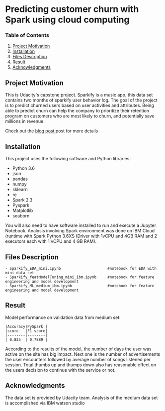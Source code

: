 # Predicting customer churn with Spark using cloud computing

### Table of Contents

1. [Project Motivation](#motivation)
2. [Installation](#installation)
3. [Files Description](#files)
4. [Result](#Result)
5. [Acknowledgments](#ack)

## Project Motivation<a name="motivation"></a>

This is Udacity's capstone project. Sparkify is a music app, this data set contains two months of sparkify user behavior log.  The goal of the project is to predict churned users based on user activities and attributes. Being able to predict churn can help the  company to prioritize their retention program on customers who are most likely to churn, and potentially save millions in revenue.

Check out the [blog post ](https://medium.com/@dradpk/customerchurnwithpysparkonibmwatsonstudio-c34d9107e6c) post for more details

## Installation <a name="installation"></a>

This project uses the following software and Python libraries:

- Python 3.6
- json
- pandas
- numpy
- sklearn
- re
- Spark 2.3
- Pyspark
- Matplotlib
- seaborn

You will also need to have software installed to run and execute a Jupyter Notebook. Analysis involving  Spark environment was done on  IBM Cloud (runtime with Spark Python 3.6XS (Driver with 1vCPU and 4GB RAM and 2 executors each with 1 vCPU and 4 GB RAM).


## Files Description<a name="files"></a>

```
- Sparkify_EDA_mini.ipynb                     #notebook for EDA with mini data set
- Sparkify_featModelTuning_mini_ibm.ipynb     #notebook for feature engineering and model development
- Sparkify_ML_medium_ibm.ipynb                #notebook for feature engineering and model development

```

## Result<a name="Result"></a>

Model performance on validation  data from medium set:

    |Accuracy|PySpark |
    |score   |F1 score|
    |--------|--------|
    | 0.825  | 0.7889 |

According to the results of the model, the number of days the user was active on the site has big impact. Next one is the number of advertisements the user encounters  followed by  average number of songs listened per session. Total thumbs up and thumps down also has reasonable effect on the users decision to continue with the service or not.

## Acknowledgments<a name="ack"></a>

The data set is provided by Udacity team. Analysis of the medium data set is accomplished via IBM watson studio 